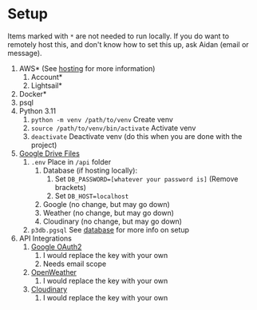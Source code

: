 # Setup 
Items marked with `*` are not needed to run locally. If you do want to remotely host this, and don't know how to set this up, ask Aidan (email or message).

1. AWS* (See [hosting](./hosting/README.md) for more information)
   1. Account*
   2. Lightsail*
2. Docker*
3. psql
4. Python 3.11
   1. `python -m venv /path/to/venv` Create venv
   2. `source /path/to/venv/bin/activate` Activate venv
   3. `deactivate` Deactivate venv (do this when you are done with the project)
5. [Google Drive Files](https://drive.google.com/drive/folders/1p66yM6UohuBKKSXmvhRBMF2-yBbas-TA?usp=drive_link)
   1. `.env` Place in `/api` folder
      1. Database (if hosting locally):
         1. Set `DB_PASSWORD=[whatever your password is]` (Remove brackets)
         2. Set `DB_HOST=localhost`
      2. Google (no change, but may go down)
      3. Weather (no change, but may go down)
      4. Cloudinary (no change, but may go down)
   2. `p3db.pgsql` See [database](./hosting/database.md) for more info on setup
6. API Integrations
   1. [Google OAuth2](https://console.cloud.google.com/)
      1. I would replace the key with your own
      2. Needs email scope
   2. [OpenWeather](https://home.openweathermap.org/users/sign_in)
      1. I would replace the key with your own
   3. [Cloudinary](https://console.cloudinary.com/)
      1. I would replace the key with your own

